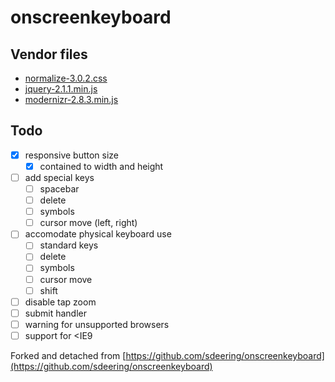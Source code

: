 # onscreenkeyboard

## Vendor files

- [normalize-3.0.2.css](https://github.com/necolas/normalize.css/)
- [jquery-2.1.1.min.js](https://github.com/jquery/jquery)
- [modernizr-2.8.3.min.js](https://github.com/Modernizr/Modernizr)


## Todo

- [x] responsive button size
    - [x] contained to width and height
- [ ] add special keys
    - [ ] spacebar
    - [ ] delete
    - [ ] symbols
    - [ ] cursor move (left, right)
- [ ] accomodate physical keyboard use
    - [ ] standard keys
    - [ ] delete
    - [ ] symbols
    - [ ] cursor move
    - [ ] shift
- [ ] disable tap zoom
- [ ] submit handler
- [ ] warning for unsupported browsers
- [ ] support for <IE9

Forked and detached from [https://github.com/sdeering/onscreenkeyboard](https://github.com/sdeering/onscreenkeyboard)